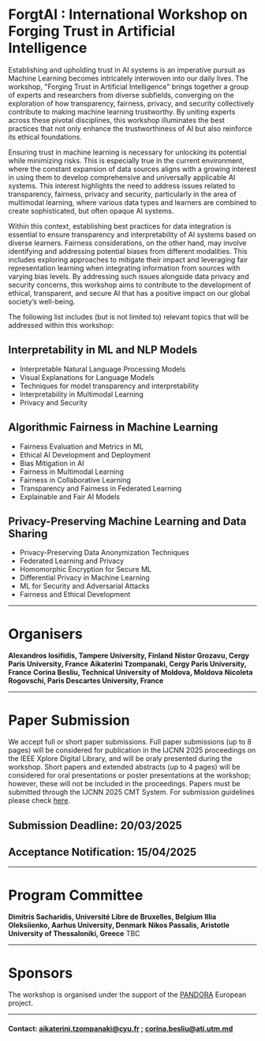 # 	ForgtAI : International Workshop on Forging Trust in Artificial Intelligence
 
Establishing and upholding trust in AI systems is an imperative pursuit as Machine Learning becomes intricately interwoven into our daily lives. The workshop, "Forging Trust in Artificial Intelligence" brings together a group of experts and researchers from diverse subfields, converging on the exploration of how transparency, fairness, privacy, and security collectively contribute to making machine learning trustworthy. By uniting experts across these pivotal disciplines, this workshop illuminates the best practices that not only enhance the trustworthiness of AI but also reinforce its ethical foundations.

Ensuring trust in machine learning is necessary for unlocking its potential while minimizing risks. This is especially true in the current environment, where the constant expansion of data sources aligns with a growing interest in using them to develop comprehensive and universally applicable AI systems. This interest highlights the need to address issues related to transparency, fairness, privacy and security, particularly in the area of multimodal learning, where various data types and learners are combined to create sophisticated, but often opaque AI systems.

Within this context, establishing best practices for data integration is essential to ensure transparency and interpretability of AI systems based on diverse learners. Fairness considerations, on the other hand, may involve identifying and addressing potential biases from different modalities. This includes exploring approaches to mitigate their impact and leveraging fair representation learning when integrating information from sources with varying bias levels. By addressing such issues alongside data privacy and security concerns, this workshop aims to contribute to the development of ethical, transparent, and secure AI that has a positive impact on our global society’s well-being.

The following list includes (but is not limited to) relevant topics that will be addressed within this workshop:  

## Interpretability in ML and NLP Models
 <ul>
              <li>Interpretable Natural Language Processing Models</li>
              <li>Visual Explanations for Language Models</li>
              <li>Techniques for model transparency and interpretability</li>
              <li>Interpretability in Multimodal Learning</li>
              <li>Privacy and Security</li>
  </ul> 

## Algorithmic Fairness in Machine Learning
 <ul>
              <li>Fairness Evaluation and Metrics in ML</li>
              <li>Ethical AI Development and Deployment</li>
              <li>Bias Mitigation in AI</li>
              <li>Fairness in Multimodal Learning</li>
              <li>Fairness in Collaborative Learning</li>
              <li>Transparency and Fairness in Federated Learning</li>
              <li>Explainable and Fair AI Models</li>

  </ul> 

## Privacy-Preserving Machine Learning and Data Sharing
 <ul>
              <li>Privacy-Preserving Data Anonymization Techniques</li>
              <li>Federated Learning and Privacy</li>
              <li>Homomorphic Encryption for Secure ML</li>
              <li>Differential Privacy in Machine Learning</li>
              <li>ML for Security and Adversarial Attacks</li>
              <li>Fairness and Ethical Development</li>

  </ul> 

<hr>

# Organisers

**Alexandros Iosifidis, Tampere University, Finland**
**Nistor Grozavu, Cergy Paris University, France**
**Aikaterini Tzompanaki, Cergy Paris University, France**
**Corina Besliu, Technical University of Moldova, Moldova** 
**Nicoleta Rogovschi,  Paris Descartes University, France**

<hr>

# Paper Submission

We accept full or short paper submissions. Full paper submissions (up to 8 pages) will be considered for publication in the IJCNN 2025 proceedings on the IEEE Xplore Digital Library, and will be oraly presented during the workshop. Short papers and extended abstracts (up to 4 pages) will be considered for oral presentations or poster presentations at the workshop; however, these will not be included in the proceedings. Papers must be submitted through the IJCNN 2025 CMT System. For submission guidelines please check [here](https://2025.ijcnn.org/authors/initial-author-instructions).
## Submission Deadline: 20/03/2025
## Acceptance Notification: 15/04/2025

<hr>

# Program Committee

**Dimitris Sacharidis, Université Libre de Bruxelles, Belgium**
**Illia Oleksiienko, Aarhus University, Denmark**
**Nikos Passalis, Aristotle University of Thessaloniki, Greece**
TBC
<hr>

# Sponsors
The workshop is organised under the support of the [PANDORA](https://pandora-heu.eu/) European project.

<hr>

#### Contact: aikaterini.tzompanaki@cyu.fr ; corina.besliu@ati.utm.md
